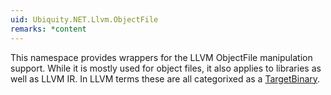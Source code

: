 ```yaml
---
uid: Ubiquity.NET.Llvm.ObjectFile
remarks: *content
---
```

This namespace provides wrappers for the LLVM ObjectFile manipulation support. While it is
mostly used for object files, it also applies to libraries as well as LLVM IR. In LLVM terms
these are all categorixed as a [TargetBinary](xref:Ubiquity.NET.Llvm.ObjectFile.TargetBinary).

